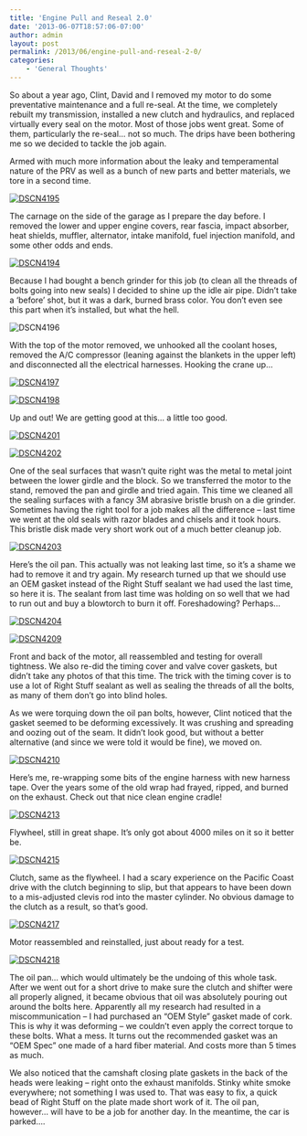 ```yaml
---
title: 'Engine Pull and Reseal 2.0'
date: '2013-06-07T18:57:06-07:00'
author: admin
layout: post
permalink: /2013/06/engine-pull-and-reseal-2-0/
categories:
    - 'General Thoughts'
---
```


So about a year ago, Clint, David and I removed my motor to do some preventative maintenance and a full re-seal. At the time, we completely rebuilt my transmission, installed a new clutch and hydraulics, and replaced virtually every seal on the motor. Most of those jobs went great. Some of them, particularly the re-seal… not so much. The drips have been bothering me so we decided to tackle the job again.

Armed with much more information about the leaky and temperamental nature of the PRV as well as a bunch of new parts and better materials, we tore in a second time.

[![DSCN4195](/assets/images/2013/06/DSCN4195-300x224.jpg)](/assets/images/2013/06/DSCN4195.jpg)

The carnage on the side of the garage as I prepare the day before. I removed the lower and upper engine covers, rear fascia, impact absorber, heat shields, muffler, alternator, intake manifold, fuel injection manifold, and some other odds and ends.

[![DSCN4194](/assets/images/2013/06/DSCN4194-300x224.jpg)](/assets/images/2013/06/DSCN4194.jpg)

Because I had bought a bench grinder for this job (to clean all the threads of bolts going into new seals) I decided to shine up the idle air pipe. Didn’t take a ‘before’ shot, but it was a dark, burned brass color. You don’t even see this part when it’s installed, but what the hell.

![DSCN4196](/assets/images/2013/06/DSCN4196-300x224.jpg)

With the top of the motor removed, we unhooked all the coolant hoses, removed the A/C compressor (leaning against the blankets in the upper left) and disconnected all the electrical harnesses. Hooking the crane up…

[![DSCN4197](/assets/images/2013/06/DSCN4197-300x224.jpg)](/assets/images/2013/06/DSCN4197.jpg)

[![DSCN4198](/assets/images/2013/06/DSCN4198-300x224.jpg)](/assets/images/2013/06/DSCN4198.jpg)

Up and out! We are getting good at this… a little too good.

[![DSCN4201](/assets/images/2013/06/DSCN4201-300x224.jpg)](/assets/images/2013/06/DSCN4201.jpg)

[![DSCN4202](/assets/images/2013/06/DSCN4202-300x224.jpg)](/assets/images/2013/06/DSCN4202.jpg)

One of the seal surfaces that wasn’t quite right was the metal to metal joint between the lower girdle and the block. So we transferred the motor to the stand, removed the pan and girdle and tried again. This time we cleaned all the sealing surfaces with a fancy 3M abrasive bristle brush on a die grinder. Sometimes having the right tool for a job makes all the difference – last time we went at the old seals with razor blades and chisels and it took hours. This bristle disk made very short work out of a much better cleanup job.

[![DSCN4203](/assets/images/2013/06/DSCN4203-300x224.jpg)](/assets/images/2013/06/DSCN4203.jpg)

Here’s the oil pan. This actually was not leaking last time, so it’s a shame we had to remove it and try again. My research turned up that we should use an OEM gasket instead of the Right Stuff sealant we had used the last time, so here it is. The sealant from last time was holding on so well that we had to run out and buy a blowtorch to burn it off. Foreshadowing? Perhaps…

[![DSCN4204](/assets/images/2013/06/DSCN4204-300x224.jpg)](/assets/images/2013/06/DSCN4204.jpg)

[![DSCN4209](/assets/images/2013/06/DSCN4209-300x224.jpg)](/assets/images/2013/06/DSCN4209.jpg)

Front and back of the motor, all reassembled and testing for overall tightness. We also re-did the timing cover and valve cover gaskets, but didn’t take any photos of that this time. The trick with the timing cover is to use a lot of Right Stuff sealant as well as sealing the threads of all the bolts, as many of them don’t go into blind holes.

As we were torquing down the oil pan bolts, however, Clint noticed that the gasket seemed to be deforming excessively. It was crushing and spreading and oozing out of the seam. It didn’t look good, but without a better alternative (and since we were told it would be fine), we moved on.

[![DSCN4210](/assets/images/2013/06/DSCN4210-300x224.jpg)](/assets/images/2013/06/DSCN4210.jpg)

Here’s me, re-wrapping some bits of the engine harness with new harness tape. Over the years some of the old wrap had frayed, ripped, and burned on the exhaust. Check out that nice clean engine cradle!

[![DSCN4213](/assets/images/2013/06/DSCN4213-300x224.jpg)](/assets/images/2013/06/DSCN4213.jpg)

Flywheel, still in great shape. It’s only got about 4000 miles on it so it better be.

[![DSCN4215](/assets/images/2013/06/DSCN4215-300x224.jpg)](/assets/images/2013/06/DSCN4215.jpg)

Clutch, same as the flywheel. I had a scary experience on the Pacific Coast drive with the clutch beginning to slip, but that appears to have been down to a mis-adjusted clevis rod into the master cylinder. No obvious damage to the clutch as a result, so that’s good.

[![DSCN4217](/assets/images/2013/06/DSCN4217-300x224.jpg)](/assets/images/2013/06/DSCN4217.jpg)

Motor reassembled and reinstalled, just about ready for a test.

[![DSCN4218](/assets/images/2013/06/DSCN4218-300x224.jpg)](/assets/images/2013/06/DSCN4218.jpg)

The oil pan… which would ultimately be the undoing of this whole task. After we went out for a short drive to make sure the clutch and shifter were all properly aligned, it became obvious that oil was absolutely pouring out around the bolts here. Apparently all my research had resulted in a miscommunication – I had purchased an “OEM Style” gasket made of cork. This is why it was deforming – we couldn’t even apply the correct torque to these bolts. What a mess. It turns out the recommended gasket was an “OEM Spec” one made of a hard fiber material. And costs more than 5 times as much.

We also noticed that the camshaft closing plate gaskets in the back of the heads were leaking – right onto the exhaust manifolds. Stinky white smoke everywhere; not something I was used to. That was easy to fix, a quick bead of Right Stuff on the plate made short work of it. The oil pan, however… will have to be a job for another day. In the meantime, the car is parked….